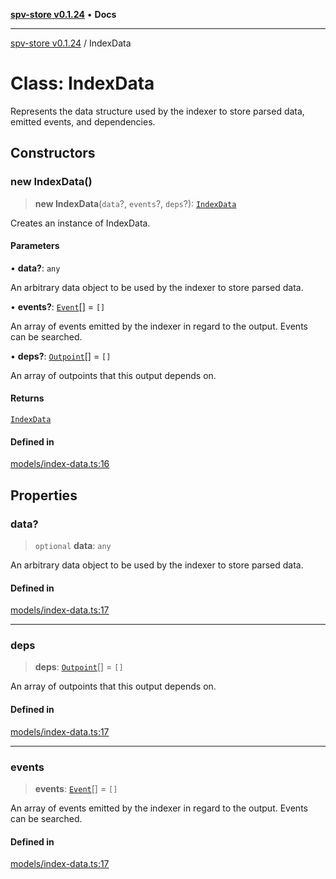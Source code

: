 [**spv-store v0.1.24**](../README.md) • **Docs**

***

[spv-store v0.1.24](../globals.md) / IndexData

# Class: IndexData

Represents the data structure used by the indexer to store parsed data,
emitted events, and dependencies.

## Constructors

### new IndexData()

> **new IndexData**(`data`?, `events`?, `deps`?): [`IndexData`](IndexData.md)

Creates an instance of IndexData.

#### Parameters

• **data?**: `any`

An arbitrary data object to be used by the indexer to store parsed data.

• **events?**: [`Event`](../interfaces/Event.md)[] = `[]`

An array of events emitted by the indexer in regard to the output. Events can be searched.

• **deps?**: [`Outpoint`](Outpoint.md)[] = `[]`

An array of outpoints that this output depends on.

#### Returns

[`IndexData`](IndexData.md)

#### Defined in

[models/index-data.ts:16](https://github.com/bitcoin-sv/spv-store/blob/03686d41c08cfcf21568a9b1fd3404a8ac07fb36/src/models/index-data.ts#L16)

## Properties

### data?

> `optional` **data**: `any`

An arbitrary data object to be used by the indexer to store parsed data.

#### Defined in

[models/index-data.ts:17](https://github.com/bitcoin-sv/spv-store/blob/03686d41c08cfcf21568a9b1fd3404a8ac07fb36/src/models/index-data.ts#L17)

***

### deps

> **deps**: [`Outpoint`](Outpoint.md)[] = `[]`

An array of outpoints that this output depends on.

#### Defined in

[models/index-data.ts:17](https://github.com/bitcoin-sv/spv-store/blob/03686d41c08cfcf21568a9b1fd3404a8ac07fb36/src/models/index-data.ts#L17)

***

### events

> **events**: [`Event`](../interfaces/Event.md)[] = `[]`

An array of events emitted by the indexer in regard to the output. Events can be searched.

#### Defined in

[models/index-data.ts:17](https://github.com/bitcoin-sv/spv-store/blob/03686d41c08cfcf21568a9b1fd3404a8ac07fb36/src/models/index-data.ts#L17)
